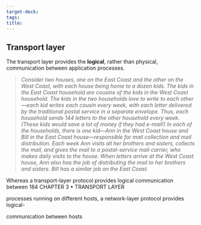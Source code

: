 ```yaml
---
target-deck: 
tags: 
title:
---
```


## Transport layer

The transport layer provides the **logical**, rather than physical, communication between application processes.

> *Consider two houses, one on the East Coast and the other on the West Coast, with each house being home to a dozen kids. The kids in the East Coast household are cousins of the kids in the West Coast household. The kids in the two households love to write to each other—each kid writes each cousin every week, with each letter delivered by the traditional postal service in a separate envelope. Thus, each household sends 144 letters to the other household every week. (These kids would save a lot of money if they had e-mail!) In each of the households, there is one kid—Ann in the West Coast house and Bill in the East Coast house—responsible for mail collection and mail distribution. Each week Ann visits all her brothers and sisters, collects the mail, and gives the mail to a postal-service mail carrier, who makes daily visits to the house. When letters arrive at the West Coast house, Ann also has the job of distributing the mail to her brothers and sisters. Bill has a similar job on the East Coast.*

Whereas a transport-layer protocol provides logical communication between 184 CHAPTER 3 • TRANSPORT LAYER

processes running on different hosts, a network-layer protocol provides logical-

communication between hosts

<!--ID: 1729181159855-->
